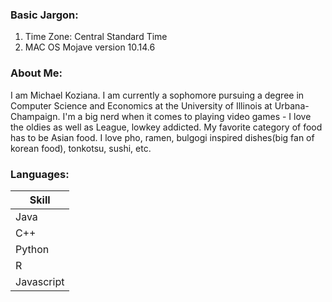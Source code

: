  ### Basic Jargon:
 1. Time Zone: Central Standard Time
 2. MAC OS Mojave version 10.14.6

### About Me:
I am Michael Koziana. I am currently a sophomore pursuing a degree in Computer Science and Economics at the University of Illinois at Urbana-Champaign. I'm a big nerd when it comes to playing video games - I love the oldies as well as League, lowkey addicted. My favorite category of food has to be 
Asian food. I love pho, ramen, bulgogi inspired dishes(big fan of korean food), tonkotsu, sushi, etc.

### Languages:

| Skill      |
|------------|
| Java       |
| C++        |
| Python     |
| R          |
| Javascript |


